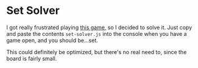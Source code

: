 # Set Solver

I got really frustrated playing [this game](http://setgame.ath.cx/), so I decided to solve it. Just copy and paste the contents `set-solver.js` into the console when you have a game open, and you should be...set.

This could definitely be optimized, but there's no real need to, since the board is fairly small.